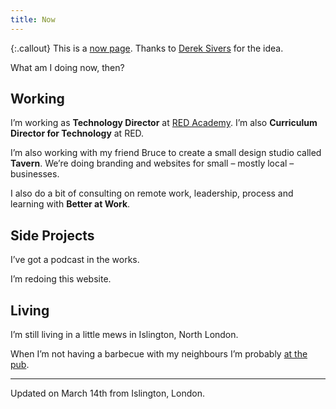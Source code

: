 ```yaml
---
title: Now
---
```


{:.callout}
This is a [now page](https://nownownow.com/about). Thanks to [Derek Sivers](https://sivers.org/nowff) for the idea.

What am I doing now, then?

## Working

I’m working as **Technology Director** at [RED Academy](https://redacademy.com/). I’m also **Curriculum Director for Technology** at RED.

I’m also working with my friend Bruce to create a small design studio called **Tavern**. We’re doing branding and websites for small – mostly local – businesses.

I also do a bit of consulting on remote work, leadership, process and learning with **Better at Work**.

## Side Projects

I’ve got a podcast in the works.

I’m redoing this website.

## Living

I’m still living in a little mews in Islington, North London.

When I’m not having a barbecue with my neighbours I’m probably [at the pub](https://twitter.com/armssmyth).

---

Updated on March 14th from Islington, London.

